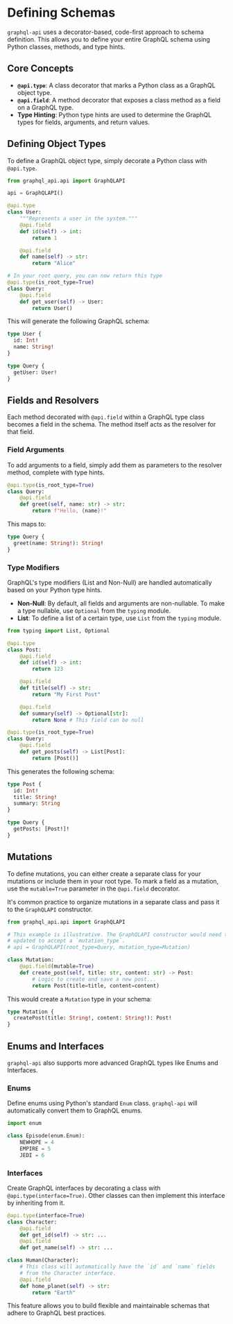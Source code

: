 # Defining Schemas

`graphql-api` uses a decorator-based, code-first approach to schema definition. This allows you to define your entire GraphQL schema using Python classes, methods, and type hints.

## Core Concepts

- **`@api.type`**: A class decorator that marks a Python class as a GraphQL object type.
- **`@api.field`**: A method decorator that exposes a class method as a field on a GraphQL type.
- **Type Hinting**: Python type hints are used to determine the GraphQL types for fields, arguments, and return values.

## Defining Object Types

To define a GraphQL object type, simply decorate a Python class with `@api.type`.

```python
from graphql_api.api import GraphQLAPI

api = GraphQLAPI()

@api.type
class User:
    """Represents a user in the system."""
    @api.field
    def id(self) -> int:
        return 1

    @api.field
    def name(self) -> str:
        return "Alice"

# In your root query, you can now return this type
@api.type(is_root_type=True)
class Query:
    @api.field
    def get_user(self) -> User:
        return User()
```

This will generate the following GraphQL schema:

```graphql
type User {
  id: Int!
  name: String!
}

type Query {
  getUser: User!
}
```

## Fields and Resolvers

Each method decorated with `@api.field` within a GraphQL type class becomes a field in the schema. The method itself acts as the resolver for that field.

### Field Arguments

To add arguments to a field, simply add them as parameters to the resolver method, complete with type hints.

```python
@api.type(is_root_type=True)
class Query:
    @api.field
    def greet(self, name: str) -> str:
        return f"Hello, {name}!"
```

This maps to:

```graphql
type Query {
  greet(name: String!): String!
}
```

### Type Modifiers

GraphQL's type modifiers (List and Non-Null) are handled automatically based on your Python type hints.

- **Non-Null**: By default, all fields and arguments are non-nullable. To make a type nullable, use `Optional` from the `typing` module.
- **List**: To define a list of a certain type, use `List` from the `typing` module.

```python
from typing import List, Optional

@api.type
class Post:
    @api.field
    def id(self) -> int:
        return 123

    @api.field
    def title(self) -> str:
        return "My First Post"

    @api.field
    def summary(self) -> Optional[str]:
        return None # This field can be null

@api.type(is_root_type=True)
class Query:
    @api.field
    def get_posts(self) -> List[Post]:
        return [Post()]
```

This generates the following schema:

```graphql
type Post {
  id: Int!
  title: String!
  summary: String
}

type Query {
  getPosts: [Post!]!
}
```

## Mutations

To define mutations, you can either create a separate class for your mutations or include them in your root type. To mark a field as a mutation, use the `mutable=True` parameter in the `@api.field` decorator.

It's common practice to organize mutations in a separate class and pass it to the `GraphQLAPI` constructor.

```python
from graphql_api.api import GraphQLAPI

# This example is illustrative. The GraphQLAPI constructor would need to be
# updated to accept a `mutation_type`.
# api = GraphQLAPI(root_type=Query, mutation_type=Mutation)

class Mutation:
    @api.field(mutable=True)
    def create_post(self, title: str, content: str) -> Post:
        # Logic to create and save a new post...
        return Post(title=title, content=content)
```

This would create a `Mutation` type in your schema:

```graphql
type Mutation {
  createPost(title: String!, content: String!): Post!
}
```

## Enums and Interfaces

`graphql-api` also supports more advanced GraphQL types like Enums and Interfaces.

### Enums

Define enums using Python's standard `Enum` class. `graphql-api` will automatically convert them to GraphQL enums.

```python
import enum

class Episode(enum.Enum):
    NEWHOPE = 4
    EMPIRE = 5
    JEDI = 6
```

### Interfaces

Create GraphQL interfaces by decorating a class with `@api.type(interface=True)`. Other classes can then implement this interface by inheriting from it.

```python
@api.type(interface=True)
class Character:
    @api.field
    def get_id(self) -> str: ...
    @api.field
    def get_name(self) -> str: ...

class Human(Character):
    # This class will automatically have the `id` and `name` fields
    # from the Character interface.
    @api.field
    def home_planet(self) -> str:
        return "Earth"
```

This feature allows you to build flexible and maintainable schemas that adhere to GraphQL best practices. 